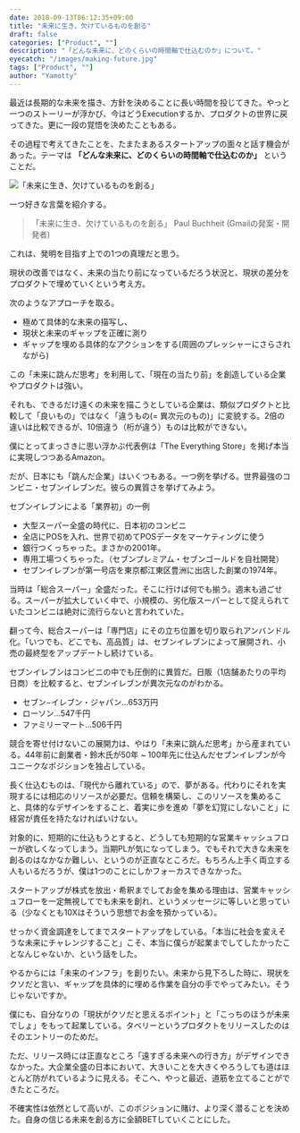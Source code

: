 ```yaml
---
date: 2018-09-13T06:12:35+09:00
title: "未来に生き、欠けているものを創る"
draft: false
categories: ["Product", ""]
description: "「どんな未来に、どのくらいの時間軸で仕込むのか」について。"
eyecatch: "/images/making-future.jpg"
tags: ["Product", ""]
author: "Yamotty"
---
```


最近は長期的な未来を描き、方針を決めることに長い時間を投じてきた。やっと一つのストーリーが浮かび、今はどうExecutionするか、プロダクトの世界に戻ってきた。更に一段の覚悟を決めたこともある。<!--more-->

その過程で考えてきたことを、たまたまあるスタートアップの面々と話す機会があった。テーマは **「どんな未来に、どのくらいの時間軸で仕込むのか」** ということだ。

![「未来に生き、欠けているものを創る」](/images/making-future.jpg)

一つ好きな言葉を紹介する。

> 「未来に生き、欠けているものを創る」
> Paul Buchheit (Gmailの発案・開発者)

これは、発明を目指す上での1つの真理だと思う。

現状の改善ではなく、未来の当たり前になっているだろう状況と、現状の差分をプロダクトで埋めていくという考え方。

次のようなアプローチを取る。

- 極めて具体的な未来の描写し、
- 現状と未来のギャップを正確に測り
- ギャップを埋める具体的なアクションをする(周囲のプレッシャーにさらされながら)

この「未来に跳んだ思考」を利用して、「現在の当たり前」を創造している企業やプロダクトは強い。

それも、できるだけ遠くの未来を描こうとしている企業は、類似プロダクトと比較して「良いもの」ではなく「違うもの(= 異次元のもの)」に変貌する。2倍の違いは比較できるが、10倍違う（桁が違う）ものは比較ができない。

僕にとってまっさきに思い浮かぶ代表例は「The Everything Store」を掲げ本当に実現しつつあるAmazon。

だが、日本にも「跳んだ企業」はいくつもある。一つ例を挙げる。世界最強のコンビニ・セブンイレブンだ。彼らの異質さを挙げてみよう。

セブンイレブンによる「業界初」の一例

- 大型スーパー全盛の時代に、日本初のコンビニ
- 全店にPOSを入れ、世界で初めてPOSデータをマーケティングに使う
- 銀行つくっちゃった。まさかの2001年。
- 専用工場つくちゃった。（セブンプレミアム・セブンゴールドを自社開発）
- セブンイレブンが第一号店を東京都江東区豊洲に出店した創業の1974年。

当時は「総合スーパー」全盛だった。そこに行けば何でも揃う。週末も過ごせる。スーパーが拡大していく中で、小規模の、劣化版スーパーとして捉えられていたコンビニは絶対に流行らないと言われていた。

翻って今、総合スーパーは「専門店」にその立ち位置を切り取られアンバンドル化。「いつでも、どこでも、高品質」は、セブンイレブンによって展開され、小売の最終型をアップデートし続けている。

セブンイレブンはコンビニの中でも圧倒的に異質だ。日販（1店舗あたりの平均日商）を比較すると、セブンイレブンが異次元なのがわかる。

- セブン−イレブン・ジャパン…653万円
- ローソン…547千円
- ファミリーマート…506千円

競合を寄せ付けないこの展開力は、やはり「未来に跳んだ思考」から産まれている。44年前に創業者・鈴木氏が50年 ~ 100年先に仕込んだセブンイレブンが今ユニークなポジションを独占している。

長く仕込むものは、「現代から離れている」ので、夢がある。代わりにそれを実現するには相応のリソースが必要だ。信頼を構築し、このリソースを集めること、具体的なデザインをすること、着実に歩を進め「夢を幻覚にしないこと」に経営が責任を持たなければいけない。

対象的に、短期的に仕込もうとすると、どうしても短期的な営業キャッシュフローが欲しくなってしまう。当期PLが気になってしまう。でもそれで大きな未来を創るのはなかなか難しい、というのが正直なところだ。もちろん上手く両立する人もいるだろうが、僕は1つのことにしかフォーカスできなかった。

スタートアップが株式を放出・希釈までしてお金を集める理由は、営業キャッシュフローを一定無視してでも未来を創れ、というメッセージに等しいと思っている（少なくとも10Xはそういう思想でお金を預かっている）。

せっかく資金調達をしてまでスタートアップをしている。「本当に社会を変えそうな未来にチャレンジすること」こそ、本当に僕らが起業までしてしたかったことなんじゃないか、という話をした。

やるからには「未来のインフラ」を創りたい。未来から見下ろした時に、現状をクソだと言い、ギャップを具体的に埋める作業を自分の手でやってみたい。そうじゃないですか。

僕にも、自分なりの「現状がクソだと思えるポイント」と「こっちのほうが未来でしょ」をもって起業している。タベリーというプロダクトをリリースしたのはそのエントリーのためだ。

ただ、リリース時には正直なところ「遠すぎる未来への行き方」がデザインできなかった。大企業全盛の日本において、大きいことを大きくやろうしても道はほとんど防がれているように見える。そこへ、やっと最近、道筋を立てることができたところだ。

不確実性は依然として高いが、このポジションに賭け、より深く潜ることを決めた。自身の信じる未来を創る方に全額BETしていくことにした。
